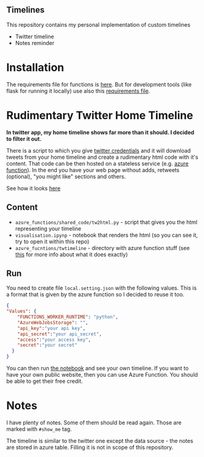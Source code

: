 
Timelines
---

This repository contains my personal implementation of custom timelines
- Twitter timeline
- Notes reminder

# Installation

The requirements file for functions is [here](azure_functions/requirements.txt). But for development tools (like flask for running it locally) use also this [requirements file](tools/requirements.dev.txt).


# Rudimentary Twitter Home Timeline 

**In twitter app, my home timeline shows far more than it should. I decided to filter it out.**

There is a script to which you give [twitter credentials](https://developer.twitter.com/en/docs/twitter-api/getting-started/getting-access-to-the-twitter-api) and it will download tweets from your home timeline and create a rudimentary html code with it's content. That code can be then hosted on a stateless service (e.g. [azure function](https://docs.microsoft.com/en-us/azure/azure-functions/functions-overview)). In the end you have your web page without adds, retweets (optional), "you might like" sections and others. 

See how it looks [here](notebooks/visualisation.ipynb)

## Content

- `azure_functions/shared_code/tw2html.py` - script that gives you the html representing your timeline
- `visualisation.ipynp` - notebook that renders the html (so you can see it, try to open it within this repo)
- `azure_fucntions/twtimeline` - directory with azure function stuff (see [this](https://docs.microsoft.com/en-us/azure/azure-functions/functions-reference-python) for more info about what it does exactly)

## Run

You need to create file `local.setting.json` with the following values. This is a format that is given by the azure function so I decided to reuse it too. 

```json
{
"Values": {
    "FUNCTIONS_WORKER_RUNTIME": "python",
    "AzureWebJobsStorage": "",
    "api_key":"your api key",
    "api_secret":"your api_secret",
    "access":"your access key",
    "secret":"your secret"
  }
}
```

You can then run [the notebook](visualisation.ipynb) and see your own timeline. If you want to have your own public website, then you can use Azure Function. You should be able to get their free credit. 

# Notes

I have plenty of notes. Some of them should be read again. Those are marked with `#show_me` tag.

The timeline is similar to the twitter one except the data source - the notes are stored in azure table. Filling it is not in scope of this repository. 

